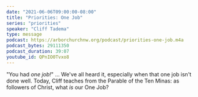 ```yaml
---
date: "2021-06-06T09:00:00-08:00"
title: "Priorities: One Job"
series: "priorities"
speaker: "Cliff Tadema"
type: message
podcast: https://arborchurchnw.org/podcast/priorities-one-job.m4a
podcast_bytes: 29111350
podcast_duration: 39:07
youtube_id: QPnIO0Tvxo8
---
```


"You had *one job!*" ... We've all heard it, especially when that one job isn't done well. Today, Cliff teaches from the Parable of the Ten Minas: as followers of Christ, what *is* our One Job?
